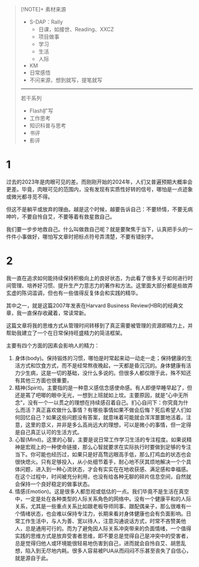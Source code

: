 
> [!NOTE]+ 素材来源
> - S-DAP：Rally
> 	- 日课，如接世、Reading、XXCZ
> 	- 项目做事
> 	- 学习
> 	- 生活
> 	- 人际
> - KM
> - 日常感悟
> - 不问来源，想到就写，提笔就写
> - --
> 若干系列
> - Flash扩写
> - 工作思考
> - 知识科普与思考
> - 书评
> - 影评


# 1
过去的2023年是肉眼可见的差。而刚刚开始的2024年，人们又普遍预期大概率会更差。毕竟，肉眼可见的范围内，没有发现有实质性好转的信号，哪怕是一点迹象或微光都寻觅不得。

但这不是躺平或放弃的理由。越是这个时候，越要告诉自己：不要矫情，不要无病呻吟，不要自怜自艾，不要等着有救星救自己。

我们要一步步地救自己。什么叫做救自己呢？就是要聚焦于当下，认真把手头的一件件小事做好，哪怕写文章时把标点符号弄清楚，不要有错别字。

# 2
我一直在追求如何能持续保持积极向上的良好状态，为此看了很多关于如何进行时间管理、培养好习惯、提升生产力意志力的著作和方法。这里面大部分都是些故弄玄虚的陈词滥调，但也有一些值得反复体会和实践的精华。

其中之一，就是这篇2007年发表在Harvard Business Review(HBR)的经典文章，我一直保存收藏着，常读常新。

这篇文章将我的思维方式从管理时间转移到了真正需要被管理的资源即精力上，并帮助我建立了一个在日常保持旺盛精力的简洁框架。

主要有四个方面的因素会影响人的精力：
1. 身体(body)。保持锻炼的习惯，哪怕是时常起来动一动走一走；保持健康的生活方式和饮食方式，而不是经常熬夜晚起，一天都是昏沉沉的。身体健康有活力少生病，这是一切的基础，没什么多说的。但很多人都仅限于此，殊不知还有其他三方面也很重要。
2. 精神(Spirit)。主要指的是一种意义感信念感使命感。有人即便早睡早起了，但还是蔫了吧唧的眼中无光，一想到上班就如上坟。主要原因，就是“心中无所念”，没有一个一以贯之的理想在持续感召着自己。扪心自问下：你究竟为什么而活？真正喜欢做什么事情？有哪些事情如果不做会后悔？死后希望人们如何回忆自己？如果这些问题没有答案，就意味着可能就会浑浑噩噩地活着。注意，这里的意义，并非是多么高尚远大的理想，可以是微小的事情，但一定得是自己真正认可的生活方式。
3. 心智(Mind)。这里的心智，主要是说日常工作学习生活的专注程度。如果说精神是宏观上的一种使命链接，那么心智就要求在实际执行时要做到足够的专注当下。你可能也经历过，如果只是好高骛远眼高手低，那么打鸡血的状态也会很快熄火。只有足够投入，从小处细节着手，耐心地不厌其烦地解决一个个具体问题，进入到一种心流状态，才会有实实在在地收获感、满足感和幸福感。在这个过程中，时间被充分利用，也没有给各种无聊的碎片信息空间，自然就会保持一个良好稳定的做事状态。
4. 情感(Emotion)。这是很多人都忽视或低估的一点。我们毕竟不是生活在真空中，一定是处在各种类型的人际关系角色的网络中。没有一个健康平和的人际关系，尤其是一些重点关系比如跟老板导师同事、跟配偶亲子，那么很难有一个情绪状态，也会难以保持专注力，长期来看对身体健康也会有负面影响。日常工作生活中，与人为善、宽以待人，注意沟通说话方式，时常不吝赞美他人，总是通用可行的。而为了避免因人际关系冲突带来的负面情绪，一个值得实践的思维方式是放弃受害者思维，即不要总是觉得自己是冲突中的受害者，总是觉得归他人或环境能很轻易地伤害到自己，进而就会自怜自艾、胡思乱想，陷入到无尽地内耗。很多人容易被PUA从而闷闷不乐甚至丧失了自信心，就是源自于此。
